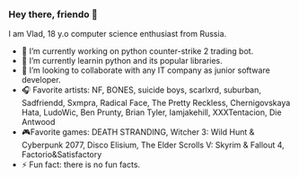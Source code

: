 ### Hey there, friendo 👋

I am Vlad, 18 y.o computer science enthusiast from Russia.

- 🔭 I’m currently working on python counter-strike 2 trading bot.
- 🌱 I’m currently learnin python and its popular libraries.
- 👯 I’m looking to collaborate with any IT company as junior software developer.
- 🎧 Favorite artists: NF, BONES, suicide boys, scarlxrd, suburban, Sadfriendd, Sxmpra, Radical Face, The Pretty Reckless, Chernigovskaya Hata, LudoWic, Ben Prunty, Brian Tyler, Iamjakehill, XXXTentacion, Die Antwood
- 🎮Favorite games: DEATH STRANDING, Witcher 3: Wild Hunt & Cyberpunk 2077, Disco Elisium, The Elder Scrolls V: Skyrim & Fallout 4, Factorio&Satisfactory
-  ⚡ Fun fact: there is no fun facts.
